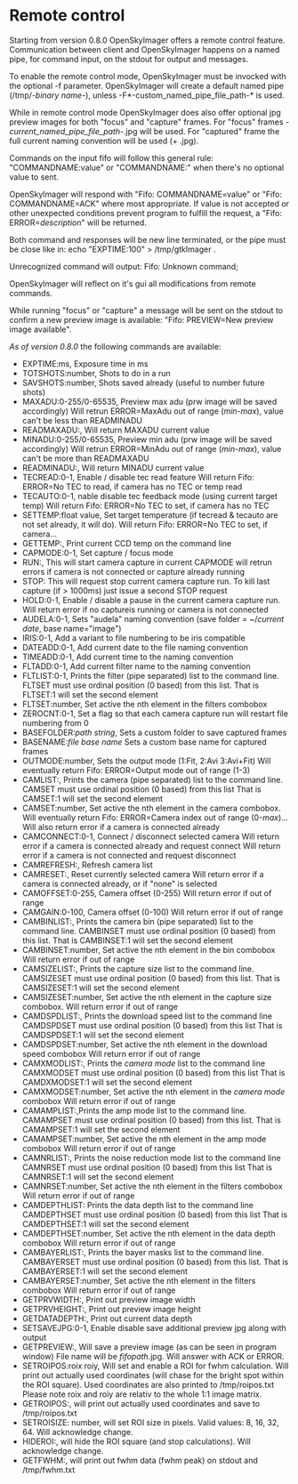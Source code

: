 Remote control
==============

Starting from version 0.8.0 OpenSkyImager offers a remote control feature.
Communication between client and OpenSkyImager happens on a named pipe, for
command input, on the stdout for output and messages.

To enable the remote control mode, OpenSkyImager must be invocked with the
optional -f parameter.
OpenSkyImager will create a default named pipe (/tmp/*-binary name-*), unless
-F*-custom_named_pipe_file_path-* is used.

While in remote control mode OpenSkyImager does also offer optional jpg preview
images for both "focus" and "capture" frames.
For "focus" frames *-current_named_pipe_file_path-*.jpg  will be used.
For "captured" frame the full current naming convention will be used (+ .jpg).

Commands on the input fifo will follow this general rule: "COMMANDNAME:value" or
"COMMANDNAME:" when there's no optional value to sent.

OpenSkyImager will respond with "Fifo: COMMANDNAME=value" or 
"Fifo: COMMANDNAME=ACK" where most appropriate.
If value is not accepted or other unexpected conditions prevent program to 
fulfill the request, a "Fifo: ERROR=*description*" will be returned.

Both command and responses will be new line terminated, or the pipe must be 
close like in: echo "EXPTIME:100" > /tmp/gtkImager .

Unrecognized command will output: Fifo: Unknown command;

OpenSkyImager will reflect on it's gui all modifications from remote commands.

While running "focus" or "capture" a message will be sent on the stdout to 
confirm a new preview image is available:
"Fifo: PREVIEW=New preview image available".

*As of version 0.8.0* the following commands are available:

- EXPTIME:ms, Exposure time in ms
- TOTSHOTS:number, Shots to do in a run
- SAVSHOTS:number, Shots saved already (useful to number future shots)
- MAXADU:0-255/0-65535, Preview max adu (prw image will be saved accordingly)
  Will retrun ERROR=MaxAdu out of range (*min*-*max*), value can't be less than
  READMINADU
- READMAXADU:, Will return MAXADU current value
- MINADU:0-255/0-65535, Preview min adu (prw image will be saved accordingly)
  Will retrun ERROR=MinAdu out of range (*min*-*max*), value can't be more than
  READMAXADU
- READMINADU:, Will return MINADU current value
- TECREAD:0-1, Enable / disable tec read feature
  Will return Fifo: ERROR=No TEC to read, if camera has no TEC or temp read
- TECAUTO:0-1, nable disable tec feedback mode (using current target temp)
  Will return Fifo: ERROR=No TEC to set, if camera has no TEC
- SETTEMP:float value, Set target temperature (if tecread & tecauto are not set 
   already, it will do). Will return Fifo: ERROR=No TEC to set, if camera...
- GETTEMP:, Print current CCD temp on the command line
- CAPMODE:0-1, Set capture / focus mode 
- RUN:, This will start camera capture in current CAPMODE will retrun errors
  if camera is not connected or capture already running
- STOP: This will request stop current camera capture run. To kill last capture
  (if > 1000ms) just issue a second STOP request
- HOLD:0-1, Enable / disable a pause in the current camera capture run. Will 
  return error if no captureis running or camera is not connected
- AUDELA:0-1, Sets "audela" naming convention (save folder = ~/*current date*, 
  base name="image")
- IRIS:0-1, Add a variant to file numbering to be iris compatible
- DATEADD:0-1, Add current date to the file naming convention
- TIMEADD:0-1, Add current time to the naming convention
- FLTADD:0-1, Add current filter name to the naming convention
- FLTLIST:0-1, Prints the filter (pipe separated) list to the command line.
  FLTSET must use ordinal position (0 based) from this list.
  That is FLTSET:1 will set the second element
- FLTSET:number, Set active the nth element in the filters combobox
- ZEROCNT:0-1, Set a flag so that each camera capture run will restart file 
  numbering from 0
- BASEFOLDER:*path string*, Sets a custom folder to save captured frames
- BASENAME:*file base name* Sets a custom base name for captured frames
- OUTMODE:number, Sets the output mode (1:Fit, 2:Avi 3:Avi+Fit)
  Will eventually return Fifo: ERROR=Output mode out of range (1-3)
- CAMLIST:, Prints the camera (pipe separated) list to the command line.
  CAMSET must use ordinal position (0 based) from this list
  That is CAMSET:1 will set the second element
- CAMSET:number, Set active the nth element in the camera combobox.
  Will eventually return Fifo: ERROR=Camera index out of range (0-*max*)...
  Will also return error if a camera is connected already
- CAMCONNECT:0-1, Connect / disconnect selected camera
  Will return error if a camera is connected already and request connect
  Will return error if a camera is not connected and request disconnect
- CAMREFRESH:, Refresh camera list
- CAMRESET:, Reset currently selected camera
  Will return error if a camera is connected already, or if "none" is selected
- CAMOFFSET:0-255, Camera offset (0-255)
  Will return error if out of range
- CAMGAIN:0-100, Camera offset (0-100)
  Will return error if out of range
- CAMBINLIST:, Prints the camera bin (pipe separated) list to the command line.
  CAMBINSET must use ordinal position (0 based) from this list.
  That is CAMBINSET:1 will set the second element
- CAMBINSET:number, Set active the nth element in the bin combobox
  Will return error if out of range
- CAMSIZELIST:, Prints the capture size list to the command line.
  CAMSIZESET must use ordinal position (0 based) from this list.
  That is CAMSIZESET:1 will set the second element
- CAMSIZESET:number, Set active the nth element in the capture size combobox.
  Will return error if out of range
- CAMDSPDLIST:, Prints the download speed list to the command line
  CAMDSPDSET must use ordinal position (0 based) from this list
  That is CAMDSPDSET:1 will set the second element
- CAMDSPDSET:number, Set active the nth element in the download speed combobox
  Will return error if out of range
- CAMXMODLIST:, Prints the *camera mode* list to the command line
  CAMXMODSET must use ordinal position (0 based) from this list
  That is CAMDXMODSET:1 will set the second element
- CAMXMODSET:number, Set active the nth element in the *camera mode* combobox
  Will return error if out of range
- CAMAMPLIST:,Prints the amp mode list to the command line.
  CAMAMPSET must use ordinal position (0 based) from this list.
  That is CAMAMPSET:1 will set the second element
- CAMAMPSET:number,  Set active the nth element in the amp mode combobox
  Will return error if out of range
- CAMNRLIST:, Prints the noise reduction mode list to the command line
  CAMNRSET must use ordinal position (0 based) from this list
  That is CAMNRSET:1 will set the second element
- CAMNRSET:number, Set active the nth element in the filters combobox
  Will return error if out of range
- CAMDEPTHLIST: Prints the data depth list to the command line
  CAMDEPTHSET must use ordinal position (0 based) from this list
  That is CAMDEPTHSET:1 will set the second element
- CAMDEPTHSET:number, Set active the nth element in the data depth combobox
  Will return error if out of range
- CAMBAYERLIST:, Prints the bayer masks list to the command line.
  CAMBAYERSET must use ordinal position (0 based) from this list.
  That is CAMBAYERSET:1 will set the second element
- CAMBAYERSET:number, Set active the nth element in the filters combobox
  Will return error if out of range
- GETPRVWIDTH:, Print out preview image width
- GETPRVHEIGHT:, Print out preview image height
- GETDATADEPTH:, Print out current data depth
- SETSAVEJPG:0-1, Enable disable save additional preview jpg along with output
- GETPREVIEW:, Will save a preview image (as can be seen in program window)
  File name will be *fifopath*.jpg. Will answer with ACK or ERROR.
- SETROIPOS:roix roiy, Will set and enable a ROI for fwhm calculation.
  Will print out actually used coordinates (will chase for the bright spot 
  within the ROI square). Used coordinates are also printed to /tmp/roipos.txt
  Please note roix and roiy are relativ to the whole 1:1 image matrix.
- GETROIPOS:, will print out actually used coordinates and save to 
  /tmp/roipos.txt
- SETROISIZE: number, will set ROI size in pixels. Valid values: 8, 16, 32, 64.
  Will acknowledge change.
- HIDEROI:, will hide the ROI square (and stop calculations). 
  Will acknowledge change.
- GETFWHM:, will print out fwhm data (fwhm peak) on stdout and /tmp/fwhm.txt


